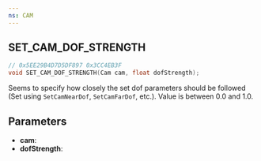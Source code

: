```yaml
---
ns: CAM
---
```

## SET_CAM_DOF_STRENGTH

```c
// 0x5EE29B4D7D5DF897 0x3CC4EB3F
void SET_CAM_DOF_STRENGTH(Cam cam, float dofStrength);
```

Seems to specify how closely the set dof parameters should be followed (Set using `SetCamNearDof`, `SetCamFarDof`, etc.). Value is between 0.0 and 1.0.

## Parameters
* **cam**: 
* **dofStrength**: 

